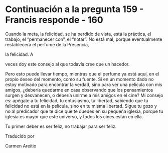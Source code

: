 # Continuación a la pregunta 159 - Francis responde - 160

Cuando la meta, la felicidad, se ha perdido de vista, est&aacute; la pr&aacute;ctica, el trabajo, el &ldquo;permanecer con&rdquo;, el &ldquo;notar&rdquo;. No est&aacute; mal, porque eventualmente restablecer&aacute; el perfume de la Presencia, 

la felicidad. A

 veces doy este consejo al que todav&iacute;a cree que un hacedor.

Pero esto puede llevar tiempo, mientras que el perfume ya est&aacute; aqu&iacute;, en el propio deseo del momento, como su fuente. Si en un momento dado no estoy motivado para encontrar la verdad, sino para ver una pel&iacute;cula con mis amigos, &iquest;deber&iacute;a quedarme en casa observando que los pensamientos surgen y desvanecen, o deber&iacute;a unirme a mis amigos en el cine? Mi consejo es: ap&eacute;gate a tu felicidad, tu entusiasmo, tu libertad, sabiendo que tu felicidad no est&aacute; en la pel&iacute;cula, sino en tu misma libertad. Sigue tu gozo y no al predicador que te dice que te quedes en su peque&ntilde;a iglesia, porque tu iglesia es mayor que este universo, y todos los cines est&aacute;n en ella.

Tu primer deber es ser feliz, no trabajar para ser feliz. 

Traducido por 

Carmen Areitio


